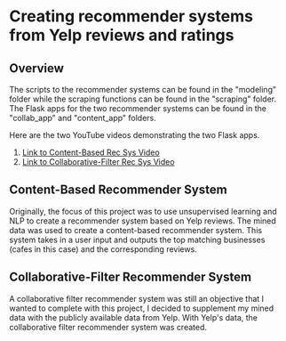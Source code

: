 # Creating recommender systems from Yelp reviews and ratings

## Overview
The scripts to the recommender systems can be found in the "modeling" folder while the scraping functions can be found in the "scraping" folder.  The Flask apps for the two recommender systems can be found in the "collab_app" and "content_app" folders.

Here are the two YouTube videos demonstrating the two Flask apps.
1. [Link to Content-Based Rec Sys Video](https://www.youtube.com/watch?v=bX6-XMOndLk)
2. [Link to Collaborative-Filter Rec Sys Video](https://www.youtube.com/watch?v=Rq-AZ_xPamY)

## Content-Based Recommender System

Originally, the focus of this project was to use unsupervised learning and NLP to create a recommender system based on Yelp reviews.  The mined data was used to create a content-based recommender system.  This system takes in a user input and outputs the top matching businesses (cafes in this case) and the corresponding reviews. 

## Collaborative-Filter Recommender System

A collaborative filter recommender system was still an objective that I wanted to complete with this project, I decided to supplement my mined data with the publicly available data from Yelp.  With Yelp's data, the collaborative filter recommender system was created.


